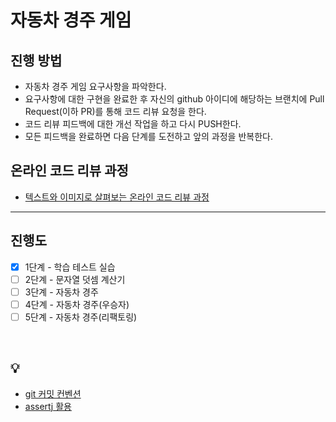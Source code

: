 # 자동차 경주 게임
## 진행 방법
* 자동차 경주 게임 요구사항을 파악한다.
* 요구사항에 대한 구현을 완료한 후 자신의 github 아이디에 해당하는 브랜치에 Pull Request(이하 PR)를 통해 코드 리뷰 요청을 한다.
* 코드 리뷰 피드백에 대한 개선 작업을 하고 다시 PUSH한다.
* 모든 피드백을 완료하면 다음 단계를 도전하고 앞의 과정을 반복한다.

## 온라인 코드 리뷰 과정
* [텍스트와 이미지로 살펴보는 온라인 코드 리뷰 과정](https://github.com/next-step/nextstep-docs/tree/master/codereview)

***

## 진행도
- [x] 1단계 - 학습 테스트 실습
- [ ] 2단계 - 문자열 덧셈 계산기
- [ ] 3단계 - 자동차 경주
- [ ] 4단계 - 자동차 경주(우승자)
- [ ] 5단계 - 자동차 경주(리팩토링)

<br>

## 💡
* [git 커밋 컨벤션](https://velog.io/@shin6403/Git-git-%EC%BB%A4%EB%B0%8B-%EC%BB%A8%EB%B2%A4%EC%85%98-%EC%84%A4%EC%A0%95%ED%95%98%EA%B8%B0)
* [assertj 활용](https://www.baeldung.com/introduction-to-assertj)

